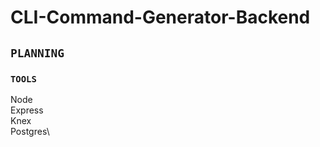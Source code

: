 # CLI-Command-Generator-Backend

## `PLANNING`

### `TOOLS`
  Node \
  Express \
  Knex \
  Postgres\

